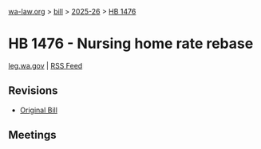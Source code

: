 [wa-law.org](/) > [bill](/bill/) > [2025-26](/bill/2025-26/) > [HB 1476](/bill/2025-26/hb/1476/)

# HB 1476 - Nursing home rate rebase
[leg.wa.gov](https://app.leg.wa.gov/billsummary?BillNumber=1476&Year=2025&Initiative=false) | [RSS Feed](./rss.xml)

## Revisions
* [Original Bill](1/)

## Meetings